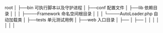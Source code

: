 root
 │
 ├──bin   可执行脚本以及守护进程
 │
 ├──conf  配置文件
 │
 ├──lib   依赖目录
 │   │
 │   ├────Framework      命名空间根目录
 │   │
 │   └────AutoLoader.php 自动加载类
 │
 ├──tests 单元测试用例
 │
 ├──web   入口目录
 │
 ├──
 │
 ├──
 │
 │
 │
 │
 │
 │
 │
